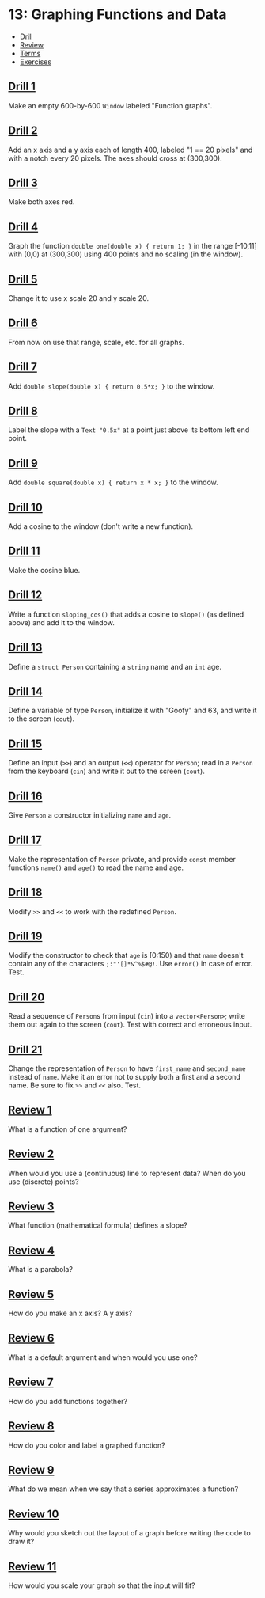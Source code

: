 # 13: Graphing Functions and Data

- [Drill](#drill-1)
- [Review](#review-1)
- [Terms](terms.txt)
- [Exercises](#exercise-1)

## [Drill 1](drill/01)
Make an empty 600-by-600 `Window` labeled "Function graphs".

## [Drill 2](drill/02)
Add an x axis and a y axis each of length 400, labeled "1 == 20 pixels" and with a notch every 20 pixels. The axes should cross at (300,300).

## [Drill 3](drill/03)
Make both axes red.

## [Drill 4](drill/04)
Graph the function `double one(double x) { return 1; }` in the range [-10,11] with (0,0) at (300,300) using 400 points and no scaling (in the window).

## [Drill 5](drill/05)
Change it to use x scale 20 and y scale 20.

## [Drill 6](drill/06)
From now on use that range, scale, etc. for all graphs.

## [Drill 7](drill/07)
Add `double slope(double x) { return 0.5*x; }` to the window.

## [Drill 8](drill/08)
Label the slope with a `Text "0.5x"` at a point just above its bottom left end point.

## [Drill 9](drill/09)
Add `double square(double x) { return x * x; }` to the window.

## [Drill 10](drill/10)
Add a cosine to the window (don't write a new function).

## [Drill 11](drill/11)
Make the cosine blue.

## [Drill 12](drill/12)
Write a function `sloping_cos()` that adds a cosine to `slope()` (as defined above) and add it to the window.

## [Drill 13](drill/13)
Define a `struct Person` containing a `string` name and an `int` age.

## [Drill 14](drill/14)
Define a variable of type `Person`, initialize it with "Goofy" and 63, and write it to the screen (`cout`).

## [Drill 15](drill/15)
Define an input (`>>`) and an output (`<<`) operator for `Person`; read in a `Person` from the keyboard (`cin`) and write it out to the screen (`cout`).

## [Drill 16](drill/16)
Give `Person` a constructor initializing `name` and `age`.

## [Drill 17](drill/17)
Make the representation of `Person` private, and provide `const` member functions `name()` and `age()` to read the name and age.

## [Drill 18](drill/18)
Modify `>>` and `<<` to work with the redefined `Person`.

## [Drill 19](drill/19)
Modify the constructor to check that `age` is [0:150) and that `name` doesn't contain any of the characters `;:"'[]*&^%$#@!`. Use `error()` in case of error. Test.

## [Drill 20](drill/20)
Read a sequence of `Person`s from input (`cin`) into a `vector<Person>`; write them out again to the screen (`cout`). Test with correct and erroneous input.

## [Drill 21](drill/21)
Change the representation of `Person` to have `first_name` and `second_name` instead of `name`. Make it an error not to supply both a first and a second name. Be sure to fix `>>` and `<<` also. Test.


## [Review 1](review/01.txt)
What is a function of one argument?

## [Review 2](review/02.txt)
When would you use a (continuous) line to represent data? When do you use (discrete) points?

## [Review 3](review/03.txt)
What function (mathematical formula) defines a slope?

## [Review 4](review/04.txt)
What is a parabola?

## [Review 5](review/05.txt)
How do you make an x axis? A y axis?

## [Review 6](review/06.txt)
What is a default argument and when would you use one?

## [Review 7](review/07.txt)
How do you add functions together?
 
## [Review 8](review/08.txt)
How do you color and label a graphed function?

## [Review 9](review/09.txt)
What do we mean when we say that a series approximates a function?

## [Review 10](review/10.txt)
Why would you sketch out the layout of a graph before writing the code to draw it?

## [Review 11](review/11.txt)
How would you scale your graph so that the input will fit?
